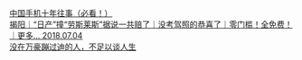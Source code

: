   
[中国手机十年往事（必看！）](http://www.dianyue.me/archives/799/6r5kuort7exc3u9u/)  
[揭阳｜“日产”撞“劳斯莱斯”据说一共赔了｜没考驾照的恭喜了｜零门槛！全免费！｜更多... 2018.07.04](http://www.dianyue.me/archives/734/qpw4cqebgboq33ub/)  
[没在万豪蹦过迪的人，不足以谈人生](http://www.dianyue.me/archives/900/036pg2pxne9if349/)